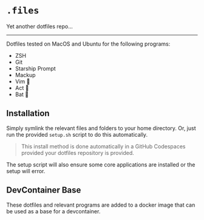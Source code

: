 # `.files`

Yet another dotfiles repo...

---

Dotfiles tested on MacOS and Ubuntu for the following programs:

 - ZSH
 - Git
 - Starship Prompt
 - Mackup
 - Vim 🚧
 - Act 🚧
 - Bat 🚧

## Installation

Simply symlink the relevant files and folders to your home directory. Or,
just run the provided `setup.sh` script to do this automatically.

> This install method is done automatically in a GitHub Codespaces provided your
> dotfiles repository is provided.

The setup script will also ensure some core applications are installed or the
setup will error.

## DevContainer Base

These dotfiles and relevant programs are added to a docker image that can be
used as a base for a devcontainer.
